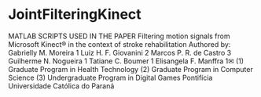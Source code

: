 # JointFilteringKinect
MATLAB SCRIPTS USED IN THE PAPER 
Filtering motion signals from Microsoft Kinect® in the context of stroke rehabilitation
Authored by: 
Gabrielly M. Moreira 1
Luiz H. F. Giovanini 2
Marcos P. R. de Castro 3
Guilherme N. Nogueira 1
Tatiane C. Boumer 1
Elisangela F. Manffra 1✉
(1) Graduate Program in Health Technology
(2) Graduate Program in Computer Science
(3) Undergraduate Program in Digital Games
Pontifícia Universidade Católica do Paraná
